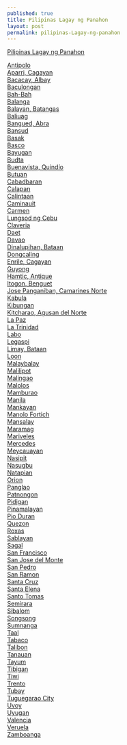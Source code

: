 ```yaml
---
published: true
title: Pilipinas Lagay ng Panahon
layout: post
permalink: pilipinas-Lagay-ng-panahon
---
```

<a  href="http://ph.globeweather.net/i">Pilipinas Lagay ng Panahon</a>
<p><a  href="http://ph.globeweather.net/weather/Philippines/Calabarzon/Antipolo~1730501">Antipolo</a><br><a  href="http://ph.globeweather.net/weather/Philippines/Cagayan_Valley/Aparri">Aparri, Cagayan</a><br><a  href="http://ph.globeweather.net/weather/Philippines/Bicol/Bacacay">Bacacay, Albay</a><br><a  href="http://ph.globeweather.net/weather/Philippines/Cordillera/Baculongan">Baculongan</a><br><a  href="http://ph.globeweather.net/weather/Philippines/Caraga/Bah-Bah">Bah-Bah</a><br><a  href="http://ph.globeweather.net/weather/Philippines/Central_Luzon/Balanga">Balanga</a><br><a  href="http://ph.globeweather.net/weather/Philippines/Calabarzon/Balayan">Balayan, Batangas</a><br><a  href="http://ph.globeweather.net/weather/Philippines/Central_Luzon/Baliuag">Baliuag</a><br><a  href="http://ph.globeweather.net/weather/Philippines/Cordillera/Bangued~1727215">Bangued, Abra</a><br><a  href="http://ph.globeweather.net/weather/Philippines/Mimaropa/Bansud">Bansud</a><br><a  href="http://ph.globeweather.net/weather/Philippines/Other/Basak~1726494">Basak</a><br><a  href="http://ph.globeweather.net/weather/Philippines/Cagayan_Valley/Basco">Basco</a><br><a  href="http://ph.globeweather.net/weather/Philippines/Caraga/Bayugan~1725684">Bayugan</a><br><a  href="http://ph.globeweather.net/weather/Philippines/Muslim_Mindanao/Budta~1723510">Budta</a><br><a  href="http://ph.globeweather.net/weather/Philippines/Caraga/Buenavista~1723481">Buenavista, Quindío</a><br><a  href="http://ph.globeweather.net/weather/Philippines/Caraga/Butuan">Butuan</a><br><a  href="http://ph.globeweather.net/weather/Philippines/Caraga/Cabadbaran~1722032">Cabadbaran</a><br><a  href="http://ph.globeweather.net/weather/Philippines/Mimaropa/Calapan">Calapan</a><br><a  href="http://ph.globeweather.net/weather/Philippines/Mimaropa/Calintaan~1720269">Calintaan</a><br><a  href="http://ph.globeweather.net/weather/Philippines/Mimaropa/Caminauit">Caminauit</a><br><a  href="http://ph.globeweather.net/weather/Philippines/Central_Visayas/Carmen">Carmen</a><br><a  href="http://ph.globeweather.net/weather/Philippines/Central_Visayas/Cebu_City">Lungsod ng Cebu</a><br><a  href="http://ph.globeweather.net/weather/Philippines/Cagayan_Valley/Claveria">Claveria</a><br><a  href="http://ph.globeweather.net/weather/Philippines/Bicol/Daet">Daet</a><br><a  href="http://ph.globeweather.net/weather/Philippines/Davao/Davao">Davao</a><br><a  href="http://ph.globeweather.net/weather/Philippines/Central_Luzon/Dinalupihan~1714766">Dinalupihan, Bataan</a><br><a  href="http://ph.globeweather.net/weather/Philippines/Other/Dongcaling">Dongcaling</a><br><a  href="http://ph.globeweather.net/weather/Philippines/Cagayan_Valley/Enrile">Enrile, Cagayan</a><br><a  href="http://ph.globeweather.net/weather/Philippines/Central_Luzon/Guyong">Guyong</a><br><a  href="http://ph.globeweather.net/weather/Philippines/Western_Visayas/Hamtic">Hamtic, Antique</a><br><a  href="http://ph.globeweather.net/weather/Philippines/Cordillera/Itogon">Itogon, Benguet</a><br><a  href="http://ph.globeweather.net/weather/Philippines/Bicol/Jose_Pa%C3%B1ganiban">Jose Panganiban, Camarines Norte</a><br><a  href="http://ph.globeweather.net/weather/Philippines/Other/Kabula">Kabula</a><br><a  href="http://ph.globeweather.net/weather/Philippines/Cordillera/Kibungan">Kibungan</a><br><a  href="http://ph.globeweather.net/weather/Philippines/Caraga/Kitcharao">Kitcharao, Agusan del Norte</a><br><a  href="http://ph.globeweather.net/weather/Philippines/Cordillera/La_Paz">La Paz</a><br><a  href="http://ph.globeweather.net/weather/Philippines/Cordillera/La_Trinidad">La Trinidad</a><br><a  href="http://ph.globeweather.net/weather/Philippines/Bicol/Labo">Labo</a><br><a  href="http://ph.globeweather.net/weather/Philippines/Bicol/Legaspi">Legaspi</a><br><a  href="http://ph.globeweather.net/weather/Philippines/Central_Luzon/Limay">Limay, Bataan</a><br><a  href="http://ph.globeweather.net/weather/Philippines/Central_Visayas/Loon">Loon</a><br><a  href="http://ph.globeweather.net/weather/Philippines/Northern_Mindanao/Malaybalay">Malaybalay</a><br><a  href="http://ph.globeweather.net/weather/Philippines/Bicol/Malilipot">Malilipot</a><br><a  href="http://ph.globeweather.net/weather/Philippines/Soccsksargen/Malingao">Malingao</a><br><a  href="http://ph.globeweather.net/weather/Philippines/Central_Luzon/Malolos">Malolos</a><br><a  href="http://ph.globeweather.net/weather/Philippines/Mimaropa/Mamburao">Mamburao</a><br><a  href="http://ph.globeweather.net/weather/Philippines/Manila/Manila">Manila</a><br><a  href="http://ph.globeweather.net/weather/Philippines/Cordillera/Mankayan">Mankayan</a><br><a  href="http://ph.globeweather.net/weather/Philippines/Northern_Mindanao/Manolo_Fortich">Manolo Fortich</a><br><a  href="http://ph.globeweather.net/weather/Philippines/Mimaropa/Mansalay">Mansalay</a><br><a  href="http://ph.globeweather.net/weather/Philippines/Northern_Mindanao/Maramag">Maramag</a><br><a  href="http://ph.globeweather.net/weather/Philippines/Central_Luzon/Mariveles">Mariveles</a><br><a  href="http://ph.globeweather.net/weather/Philippines/Bicol/Mercedes">Mercedes</a><br><a  href="http://ph.globeweather.net/weather/Philippines/Central_Luzon/Meycauayan">Meycauayan</a><br><a  href="http://ph.globeweather.net/weather/Philippines/Caraga/Nasipit">Nasipit</a><br><a  href="http://ph.globeweather.net/weather/Philippines/Calabarzon/Nasugbu">Nasugbu</a><br><a  href="http://ph.globeweather.net/weather/Philippines/Cagayan_Valley/Natapian">Natapian</a><br><a  href="http://ph.globeweather.net/weather/Philippines/Central_Luzon/Orion">Orion</a><br><a  href="http://ph.globeweather.net/weather/Philippines/Central_Visayas/Panglao">Panglao</a><br><a  href="http://ph.globeweather.net/weather/Philippines/Western_Visayas/Patnongon">Patnongon</a><br><a  href="http://ph.globeweather.net/weather/Philippines/Cordillera/Pidigan">Pidigan</a><br><a  href="http://ph.globeweather.net/weather/Philippines/Mimaropa/Pinamalayan">Pinamalayan</a><br><a  href="http://ph.globeweather.net/weather/Philippines/Bicol/Pio_Duran">Pio Duran</a><br><a  href="http://ph.globeweather.net/weather/Philippines/Northern_Mindanao/Quezon">Quezon</a><br><a  href="http://ph.globeweather.net/weather/Philippines/Mimaropa/Roxas~1691442">Roxas</a><br><a  href="http://ph.globeweather.net/weather/Philippines/Mimaropa/Sablayan~1691280">Sablayan</a><br><a  href="http://ph.globeweather.net/weather/Philippines/Other/Sagal">Sagal</a><br><a  href="http://ph.globeweather.net/weather/Philippines/Caraga/San_Francisco~1690019">San Francisco</a><br><a  href="http://ph.globeweather.net/weather/Philippines/Central_Luzon/San_Jose_del_Monte">San Jose del Monte</a><br><a  href="http://ph.globeweather.net/weather/Philippines/Western_Visayas/San_Pedro~1688776">San Pedro</a><br><a  href="http://ph.globeweather.net/weather/Philippines/Cordillera/San_Ramon">San Ramon</a><br><a  href="http://ph.globeweather.net/weather/Philippines/Mimaropa/Santa_Cruz~1688275">Santa Cruz</a><br><a  href="http://ph.globeweather.net/weather/Philippines/Bicol/Santa_Elena">Santa Elena</a><br><a  href="http://ph.globeweather.net/weather/Philippines/Calabarzon/Santo_Tomas">Santo Tomas</a><br><a  href="http://ph.globeweather.net/weather/Philippines/Western_Visayas/Semirara">Semirara</a><br><a  href="http://ph.globeweather.net/weather/Philippines/Western_Visayas/Sibalom">Sibalom</a><br><a  href="http://ph.globeweather.net/weather/Philippines/Cagayan_Valley/Songsong~1685793">Songsong</a><br><a  href="http://ph.globeweather.net/weather/Philippines/Cagayan_Valley/Sumnanga">Sumnanga</a><br><a  href="http://ph.globeweather.net/weather/Philippines/Calabarzon/Taal">Taal</a><br><a  href="http://ph.globeweather.net/weather/Philippines/Bicol/Tabaco">Tabaco</a><br><a  href="http://ph.globeweather.net/weather/Philippines/Central_Visayas/Talibon">Talibon</a><br><a  href="http://ph.globeweather.net/weather/Philippines/Calabarzon/Tanauan">Tanauan</a><br><a  href="http://ph.globeweather.net/weather/Philippines/Cordillera/Tayum">Tayum</a><br><a  href="http://ph.globeweather.net/weather/Philippines/Central_Visayas/Tibigan">Tibigan</a><br><a  href="http://ph.globeweather.net/weather/Philippines/Bicol/Tiwi">Tiwi</a><br><a  href="http://ph.globeweather.net/weather/Philippines/Caraga/Trento">Trento</a><br><a  href="http://ph.globeweather.net/weather/Philippines/Caraga/Tubay">Tubay</a><br><a  href="http://ph.globeweather.net/weather/Philippines/Cagayan_Valley/Tuguegarao_City">Tuguegarao City</a><br><a  href="http://ph.globeweather.net/weather/Philippines/Cagayan_Valley/Uvoy">Uvoy</a><br><a  href="http://ph.globeweather.net/weather/Philippines/Cagayan_Valley/Uyugan">Uyugan</a><br><a  href="http://ph.globeweather.net/weather/Philippines/Northern_Mindanao/Valencia~1680116">Valencia</a><br><a  href="http://ph.globeweather.net/weather/Philippines/Caraga/Veruela~1680040">Veruela</a><br><a  href="http://ph.globeweather.net/weather/Philippines/Other/Zamboanga">Zamboanga</a></p>